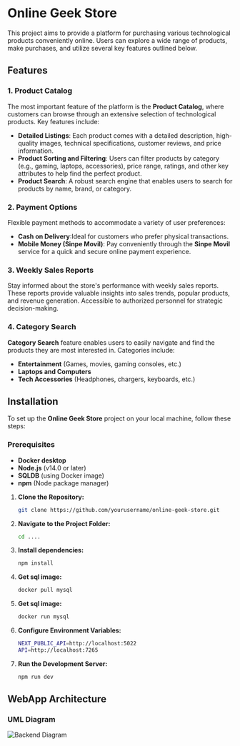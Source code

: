 # Online Geek Store

This project aims to provide a platform for purchasing various technological products conveniently online. Users can explore a wide range of products, make purchases, and utilize several key features outlined below.

## Features

### 1. Product Catalog
The most important feature of the platform is the **Product Catalog**, where customers can browse through an extensive selection of technological products. Key features include:
- **Detailed Listings**: Each product comes with a detailed description, high-quality images, technical specifications, customer reviews, and price information.
- **Product Sorting and Filtering**: Users can filter products by category (e.g., gaming, laptops, accessories), price range, ratings, and other key attributes to help find the perfect product.
- **Product Search**: A robust search engine that enables users to search for products by name, brand, or category.

### 2. Payment Options
Flexible payment methods to accommodate a variety of user preferences:
- **Cash on Delivery**:Ideal for customers who prefer physical transactions.
- **Mobile Money (Sinpe Movil)**: Pay conveniently through the **Sinpe Movil** service for a quick and secure online payment experience.
  

### 3. Weekly Sales Reports
Stay informed about the store's performance with weekly sales reports. These reports provide valuable insights into sales trends, popular products, and revenue generation. Accessible to authorized personnel for strategic decision-making.

### 4. Category Search
**Category Search** feature enables users to easily navigate and find the products they are most interested in. Categories include:
- **Entertainment** (Games, movies, gaming consoles, etc.)
- **Laptops and Computers**
- **Tech Accessories** (Headphones, chargers, keyboards, etc.)

## Installation

To set up the **Online Geek Store** project on your local machine, follow these steps:

### Prerequisites
- **Docker desktop** 
- **Node.js** (v14.0 or later)
- **SQLDB** (using Docker image)
- **npm** (Node package manager)

1. **Clone the Repository:**
   ```bash
   git clone https://github.com/yourusername/online-geek-store.git

2. **Navigate to the Project Folder:**
   ```bash
   cd ....

4. **Install dependencies:**
   ```bash
   npm install

5. **Get sql image:**
   ```bash
   docker pull mysql

6. **Get sql image:**
   ```bash
   docker run mysql

7. **Configure Environment Variables:**
    ```bash
   NEXT_PUBLIC_API=http://localhost:5022
   API=http://localhost:7265

8. **Run the Development Server:**
    ```bash
   npm run dev

## WebApp Architecture

### UML Diagram
![Backend Diagram](https://raw.githubusercontent.com/jazielrs/Pagina_compra/master/backend.png)


